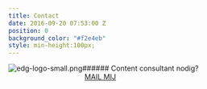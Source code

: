 ```yaml
---
title: Contact
date: 2016-09-20 07:53:00 Z
position: 0
background_color: "#f2e4eb"
style: min-height:100px;
---
```


![edg-logo-small.png](/uploads/edg-logo-small.png)###### Content consultant nodig? <a href="#" class="btn btn-primary btn-lg mailto" style="margin-left:30%">MAIL MIJ</a>